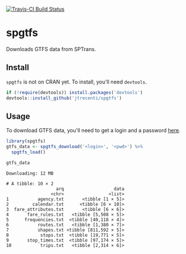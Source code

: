 [![Travis-CI Build Status](https://travis-ci.org/jtrecenti/spgtfs.svg?branch=master)](https://travis-ci.org/jtrecenti/spgtfs)

# spgtfs

Downloads GTFS data from SPTrans.

## Install

`spgtfs` is not on CRAN yet. To install, you'll need `devtools`.

```r
if (!require(devtools)) install.packages('devtools')
devtools::install_github('jtrecenti/spgtfs')
```

## Usage

To download GTFS data, you'll need to get a login and a password [here](http://www.sptrans.com.br/desenvolvedores/Default.aspx?login).

```r
library(spgtfs)
gtfs_data <- spgtfs_download('<login>', '<pwd>') %>% 
  spgtfs_load()

gtfs_data
```

```
Downloading: 12 MB
```

```
# A tibble: 10 × 2
                   arq                   data
                 <chr>                 <list>
1           agency.txt       <tibble [1 × 5]>
2         calendar.txt      <tibble [6 × 10]>
3  fare_attributes.txt       <tibble [6 × 6]>
4       fare_rules.txt   <tibble [5,508 × 5]>
5      frequencies.txt  <tibble [40,118 × 4]>
6           routes.txt   <tibble [1,380 × 7]>
7           shapes.txt <tibble [811,592 × 5]>
8            stops.txt  <tibble [19,771 × 5]>
9       stop_times.txt  <tibble [97,174 × 5]>
10           trips.txt   <tibble [2,314 × 6]>
```

